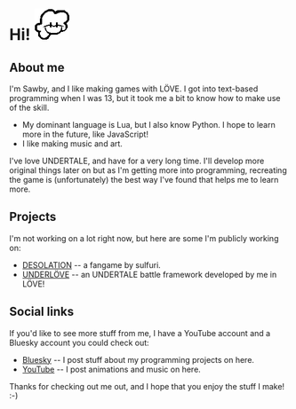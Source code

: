 # Hi! ![Animated icon](costumeGuy.gif)

## About me
I'm Sawby, and I like making games with LÖVE. I got into text-based programming when I was 13, but it took me a bit to know how to make use of the skill. </br>
- My dominant language is Lua, but I also know Python. I hope to learn more in the future, like JavaScript!
- I like making music and art. </br>
<p> I've love UNDERTALE, and have for a very long time. I'll develop more original things later on but as I'm getting more into programming, recreating the game is (unfortunately) the best way I've found that helps me to learn more. </p>

## Projects
I'm not working on a lot right now, but here are some I'm publicly working on: </br>
- [DESOLATION](https://gamejolt.com/games/desonee/907634?feed_last_id=%7B%22ver%22:%221%22,%22pos%22:%221719727571.368%22%7D) -- a fangame by sulfuri. <br>
- [UNDERLÖVE](https://github.com/bradensMG/underlove) -- an UNDERTALE battle framework developed by me in LÖVE!

## Social links
If you'd like to see more stuff from me, I have a YouTube account and a Bluesky account you could check out: </br>
- [Bluesky](https://sawby08.bsky.social) -- I post stuff about my programming projects on here. </br>
- [YouTube](https://youtube.com/@sawby08) -- I post animations and music on here. </br>
<p> Thanks for checking out me out, and I hope that you enjoy the stuff I make! :-) </p>
